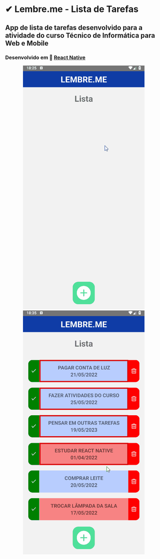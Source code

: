 # ✔ Lembre.me - Lista de Tarefas

## App de lista de tarefas desenvolvido para a atividade do curso Técnico de Informática para Web e Mobile


### Desenvolvido em 📱 [React Native](https://reactnative.dev)


<div align="center">
  <img src="/Screenshots/gif1.gif" alt="Tela inicial width="390" height="782"/>
  <img src="/Screenshots/gif2.gif" alt="Tela inicial width="390" height="782"/>
</div>

